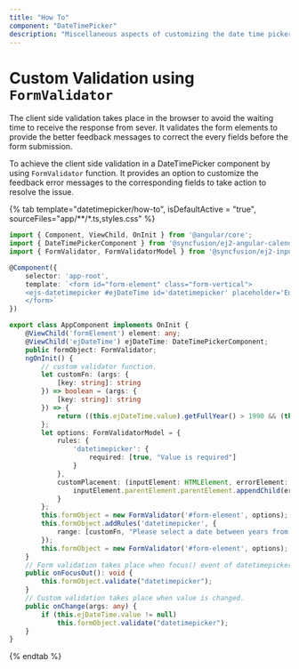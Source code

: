 ```yaml
---
title: "How To"
component: "DateTimePicker"
description: "Miscellaneous aspects of customizing the date time picker"
---
```


# Custom Validation using `FormValidator`

The client side validation takes place in the browser to avoid the waiting time
to receive the response from sever. It validates the
form elements to provide the better feedback messages to correct the every fields before the form submission.

To achieve the client side validation in a DateTimePicker component by using `FormValidator`
function. It provides an option to customize the feedback
error messages to the corresponding fields to take action to resolve the issue.

{% tab template="datetimepicker/how-to", isDefaultActive = "true",  sourceFiles="app/**/*.ts,styles.css" %}

```typescript
import { Component, ViewChild, OnInit } from '@angular/core';
import { DateTimePickerComponent } from '@syncfusion/ej2-angular-calendars';
import { FormValidator, FormValidatorModel } from '@syncfusion/ej2-inputs';

@Component({
    selector: 'app-root',
    template: `<form id="form-element" class="form-vertical">
    <ejs-datetimepicker #ejDateTime id='datetimepicker' placeholder='Enter date and time' width="275px"(blur)="onFocusOut()" (change)= "onChange($event)"></ejs-datetimepicker>
    </form>`
})

export class AppComponent implements OnInit {
    @ViewChild('formElement') element: any;
    @ViewChild('ejDateTime') ejDateTime: DateTimePickerComponent;
    public formObject: FormValidator;
    ngOnInit() {
        // custom validator function.
        let customFn: (args: {
            [key: string]: string
        }) => boolean = (args: {
            [key: string]: string
        }) => {
            return ((this.ejDateTime.value).getFullYear() > 1990 && (this.ejDateTime.value).getFullYear() < 2020);
        };
        let options: FormValidatorModel = {
            rules: {
                'datetimepicker': {
                    required: [true, "Value is required"]
                }
            },
            customPlacement: (inputElement: HTMLElement, errorElement: HTMLElement) => {
                inputElement.parentElement.parentElement.appendChild(errorElement);
            }
        };
        this.formObject = new FormValidator('#form-element', options);
        this.formObject.addRules('datetimepicker', {
            range: [customFn, "Please select a date between years from 1990 to 2020"]
        });
        this.formObject = new FormValidator('#form-element', options);
    }
    // Form validation takes place when focus() event of datetimepicker is triggered.
    public onFocusOut(): void {
        this.formObject.validate("datetimepicker");
    }
    // Custom validation takes place when value is changed.
    public onChange(args: any) {
        if (this.ejDateTime.value != null)
            this.formObject.validate("datetimepicker");
    }
}
```

{% endtab %}
